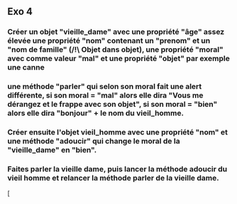  ## Exo  4

### Créer un objet "vieille_dame" avec une propriété "âge" assez élevée une propriété "nom" contenant un "prenom" et un "nom de famille" (/!\ Objet dans objet), une propriété "moral" avec comme valeur "mal" et une propriété "objet" par exemple une canne 

### une méthode "parler" qui selon son moral fait une alert différente, si son moral = "mal" alors elle dira "Vous me dérangez et le frappe avec son objet", si son moral = "bien" alors elle dira "bonjour" + le nom du vieil_homme.

### Créer ensuite l'objet vieil_homme avec une propriété "nom" et une méthode "adoucir" qui change le moral de la "vieille_dame" en "bien".

### Faites parler la vieille dame, puis lancer la méthode adoucir du vieil homme et relancer la méthode parler de la vieille dame.
[